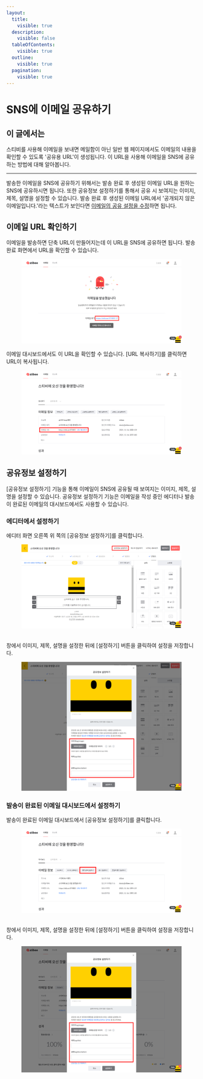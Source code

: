 ```yaml
---
layout:
  title:
    visible: true
  description:
    visible: false
  tableOfContents:
    visible: true
  outline:
    visible: true
  pagination:
    visible: true
---
```


# SNS에 이메일 공유하기

## 이 글에서는

스티비를 사용해 이메일을 보내면 메일함이 아닌 일반 웹 페이지에서도 이메일의 내용을 확인할 수 있도록 '공유용 URL'이 생성됩니다. 이 URL을 사용해 이메일을 SNS에 공유하는 방법에 대해 알아봅니다.

***

발송한 이메일을 SNS에 공유하기 위해서는 발송 완료 후 생성된 이메일 URL을 원하는 SNS에 공유하시면 됩니다. 또한 공유정보 설정하기를 통해서 공유 시 보여지는 이미지, 제목, 설명을 설정할 수 있습니다. 발송 완료 후 생성된 이메일 URL에서 '공개되지 않은 이메일입니다.'라는 텍스트가 보인다면 [이메일의 공유 설정을 수정](../questions.md#id)하면 됩니다.

## 이메일 URL 확인하기 <a href="#h_c0760f784d" id="h_c0760f784d"></a>

이메일을 발송하면 단축 URL이 만들어지는데 이 URL을 SNS에 공유하면 됩니다. 발송 완료 화면에서 URL을 확인할 수 있습니다.

<figure><img src="../../.gitbook/assets/1 (3).png" alt=""><figcaption></figcaption></figure>

이메일 대시보드에서도 이 URL을 확인할 수 있습니다. \[URL 복사하기]를 클릭하면 URL이 복사됩니다.

<figure><img src="../../.gitbook/assets/2 (1) (1).png" alt=""><figcaption></figcaption></figure>

## 공유정보 설정하기 <a href="#h_a90bc7cd3f" id="h_a90bc7cd3f"></a>

\[공유정보 설정하기] 기능을 통해 이메일이 SNS에 공유될 때 보여지는 이미지, 제목, 설명을 설정할 수 있습니다. 공유정보 설정하기 기능은 이메일을 작성 중인 에디터나 발송이 완료된 이메일의 대시보드에서도 사용할 수 있습니다.

### 에디터에서 설정하기 <a href="#h_e868a1373d" id="h_e868a1373d"></a>

에디터 화면 오른쪽 위 쪽의 \[공유정보 설정하기]를 클릭합니다.

<figure><img src="../../.gitbook/assets/3 (1) (1) (1).png" alt=""><figcaption></figcaption></figure>

\
창에서 이미지, 제목, 설명을 설정한 뒤에 \[설정하기] 버튼을 클릭하여 설정을 저장합니다.

<figure><img src="../../.gitbook/assets/4 (1).png" alt=""><figcaption></figcaption></figure>

### 발송이 완료된 이메일 대시보드에서 설정하기 <a href="#h_12376bb580" id="h_12376bb580"></a>

발송이 완료된 이메일 대시보드에서 \[공유정보 설정하기]를 클릭합니다.

<figure><img src="../../.gitbook/assets/5 (1).png" alt=""><figcaption></figcaption></figure>

\
창에서 이미지, 제목, 설명을 설정한 뒤에 \[설정하기] 버튼을 클릭하여 설정을 저장합니다.

<figure><img src="../../.gitbook/assets/6 (1).png" alt=""><figcaption></figcaption></figure>
